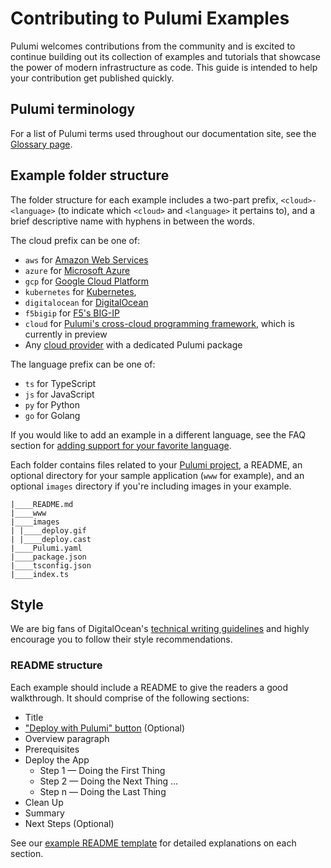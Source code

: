 # Contributing to Pulumi Examples

Pulumi welcomes contributions from the community and is excited to continue building out its collection of examples and tutorials that showcase the power of modern infrastructure as code. This guide is intended to
help your contribution get published quickly.

## Pulumi terminology

For a list of Pulumi terms used throughout our documentation site, see the [Glossary page](https://www.pulumi.com/docs/reference/glossary/).

## Example folder structure

The folder structure for each example includes a two-part prefix, `<cloud>-<language>` (to indicate which `<cloud>` and `<language>` it pertains to), and a brief descriptive name with hyphens in between the words.

The cloud prefix can be one of:

- `aws` for [Amazon Web Services](https://github.com/pulumi/pulumi-aws)
- `azure` for [Microsoft Azure](https://github.com/pulumi/pulumi-azure)
- `gcp` for [Google Cloud Platform](https://github.com/pulumi/pulumi-gcp)
- `kubernetes` for [Kubernetes](https://github.com/pulumi/pulumi-kubernetes),
- `digitalocean` for [DigitalOcean](https://github.com/pulumi/pulumi-digitalocean/)
- `f5bigip` for [F5's BIG-IP](https://github.com/pulumi/pulumi-f5bigip/)
- `cloud` for [Pulumi's cross-cloud programming framework](https://github.com/pulumi/pulumi-cloud), which is currently in preview
- Any [cloud provider](https://www.pulumi.com/docs/reference/pkg/#cloud-providers) with a dedicated Pulumi package

The language prefix can be one of:
- `ts` for TypeScript
- `js` for JavaScript
- `py` for Python
- `go` for Golang

If you would like to add an example in a different language, see the FAQ section for [adding support for your favorite language](https://www.pulumi.com/docs/troubleshooting/faq/#how-can-i-add-support-for-my-favorite-language).

Each folder contains files related to your [Pulumi project](https://www.pulumi.com/docs/intro/concepts/project/), a README, an optional directory for your sample application (`www` for example), and an optional `images` directory if you're including images in your example.

```
|____README.md
|____www
|____images
| |____deploy.gif
| |____deploy.cast
|____Pulumi.yaml
|____package.json
|____tsconfig.json
|____index.ts
```

## Style

We are big fans of DigitalOcean's [technical writing guidelines](https://www.digitalocean.com/community/tutorials/digitalocean-s-technical-writing-guidelines#style) and highly encourage you to follow their style recommendations.

### README structure

Each example should include a README to give the readers a good walkthrough. It should comprise of the following sections:

- Title
- ["Deploy with Pulumi" button](https://www.pulumi.com/docs/intro/console/extensions/pulumi-button/) (Optional)
- Overview paragraph
- Prerequisites
- Deploy the App
   - Step 1 — Doing the First Thing
   - Step 2 — Doing the Next Thing
   …
   - Step n — Doing the Last Thing
- Clean Up
- Summary
- Next Steps (Optional)

See our [example README template](example-readme-template.md.txt) for detailed explanations on each section.

